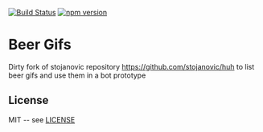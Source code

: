 [![Build Status](https://travis-ci.org/stojanovic/huh.svg)](https://travis-ci.org/stojanovic/huh)  [![npm version](https://badge.fury.io/js/huh.svg)](http://badge.fury.io/js/huh)

# Beer Gifs

Dirty fork of stojanovic repository https://github.com/stojanovic/huh to list beer gifs and use them in a bot prototype


## License

MIT -- see [LICENSE](LICENSE.md)
